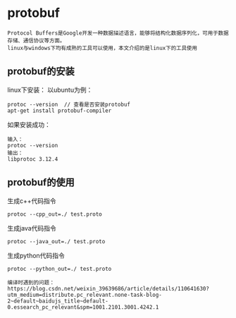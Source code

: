 <!--
 * @Author: your name
 * @Date: 2021-11-29 18:08:49
 * @LastEditTime: 2021-11-29 18:08:50
 * @LastEditors: your name
 * @Description: 打开koroFileHeader查看配置 进行设置: https://github.com/OBKoro1/koro1FileHeader/wiki/%E9%85%8D%E7%BD%AE
 * @FilePath: /note/学习笔记/tool/linux/protobuf.md
-->

# **protobuf**

```
Protocol Buffers是Google开发一种数据描述语言，能够将结构化数据序列化，可用于数据存储、通信协议等方面。
linux与windows下均有成熟的工具可以使用，本文介绍的是linux下的工具使用
```

## **protobuf的安装**

linux下安装：
以ubuntu为例：
```
protoc --version  // 查看是否安装protobuf
apt-get install protobuf-compiler
```
如果安装成功：
```
输入：
protoc --version
输出：
libprotoc 3.12.4
```

## **protobuf的使用**
生成c++代码指令
```
protoc --cpp_out=./ test.proto
```
生成java代码指令
```
protoc --java_out=./ test.proto
```
生成python代码指令
```
protoc --python_out=./ test.proto
```

```
编译时遇到的问题：
https://blog.csdn.net/weixin_39639686/article/details/110641630?utm_medium=distribute.pc_relevant.none-task-blog-2~default~baidujs_title~default-0.essearch_pc_relevant&spm=1001.2101.3001.4242.1
```